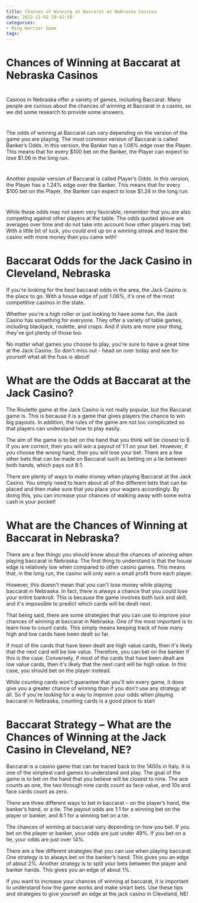 ```yaml
---
title: Chances of Winning at Baccarat at Nebraska Casinos
date: 2022-11-02 18:42:58
categories:
- Ming Warrior Game
tags:
---
```



#  Chances of Winning at Baccarat at Nebraska Casinos

#
Casinos in Nebraska offer a variety of games, including Baccarat. Many people are curious about the chances of winning at Baccarat in a casino, so we did some research to provide some answers.

#
The odds of winning at Baccarat can vary depending on the version of the game you are playing. The most common version of Baccarat is called Banker’s Odds. In this version, the Banker has a 1.06% edge over the Player. This means that for every $100 bet on the Banker, the Player can expect to lose $1.06 in the long run.

#
Another popular version of Baccarat is called Player’s Odds. In this version, the Player has a 1.24% edge over the Banker. This means that for every $100 bet on the Player, the Banker can expect to lose $1.24 in the long run.

#
While these odds may not seem very favorable, remember that you are also competing against other players at the table. The odds quoted above are averages over time and do not take into account how other players may bet. With a little bit of luck, you could end up on a winning streak and leave the casino with more money than you came with!

#  Baccarat Odds for the Jack Casino in Cleveland, Nebraska

If you're looking for the best baccarat odds in the area, the Jack Casino is the place to go. With a house edge of just 1.06%, it's one of the most competitive casinos in the state.

Whether you're a high roller or just looking to have some fun, the Jack Casino has something for everyone. They offer a variety of table games, including blackjack, roulette, and craps. And if slots are more your thing, they've got plenty of those too.

No matter what games you choose to play, you're sure to have a great time at the Jack Casino. So don't miss out - head on over today and see for yourself what all the fuss is about!

#  What are the Odds at Baccarat at the Jack Casino?

The Roulette game at the Jack Casino is not really popular, but the Baccarat game is. This is because it is a game that gives players the chance to win big payouts. In addition, the rules of the game are not too complicated so that players can understand how to play easily.

The aim of the game is to bet on the hand that you think will be closest to 9. If you are correct, then you will win a payout of 1:1 on your bet. However, if you choose the wrong hand, then you will lose your bet. There are a few other bets that can be made on Baccarat such as betting on a tie between both hands, which pays out 8:1.

There are plenty of ways to make money when playing Baccarat at the Jack Casino. You simply need to learn about all of the different bets that can be placed and then make sure that you place your wagers accordingly. By doing this, you can increase your chances of walking away with some extra cash in your pocket!

#  What are the Chances of Winning at Baccarat in Nebraska?

There are a few things you should know about the chances of winning when playing baccarat in Nebraska. The first thing to understand is that the house edge is relatively low when compared to other casino games. This means that, in the long run, the casino will only earn a small profit from each player.

However, this doesn't mean that you can't lose money while playing baccarat in Nebraska. In fact, there is always a chance that you could lose your entire bankroll. This is because the game involves both luck and skill, and it's impossible to predict which cards will be dealt next.

That being said, there are some strategies that you can use to improve your chances of winning at baccarat in Nebraska. One of the most important is to learn how to count cards. This simply means keeping track of how many high and low cards have been dealt so far.

If most of the cards that have been dealt are high value cards, then it's likely that the next card will be low value. Therefore, you can bet on the banker if this is the case. Conversely, if most of the cards that have been dealt are low value cards, then it's likely that the next card will be high value. In this case, you should bet on the player instead.

While counting cards won't guarantee that you'll win every game, it does give you a greater chance of winning than if you don't use any strategy at all. So if you're looking for a way to improve your odds when playing baccarat in Nebraska, counting cards is a good place to start

#  Baccarat Strategy – What are the Chances of Winning at the Jack Casino in Cleveland, NE?

Baccarat is a casino game that can be traced back to the 1400s in Italy. It is one of the simplest card games to understand and play. The goal of the game is to bet on the hand that you believe will be closest to nine. The ace counts as one, the two through nine cards count as face value, and 10s and face cards count as zero.

There are three different ways to bet in baccarat – on the player’s hand, the banker’s hand, or a tie. The payout odds are 1:1 for a winning bet on the player or banker, and 8:1 for a winning bet on a tie.

The chances of winning at baccarat vary depending on how you bet. If you bet on the player or banker, your odds are just under 49%. If you bet on a tie, your odds are just over 14%.

There are a few different strategies that you can use when playing baccarat. One strategy is to always bet on the banker’s hand. This gives you an edge of about 2%. Another strategy is to split your bets between the player and banker hands. This gives you an edge of about 1%.

If you want to increase your chances of winning at baccarat, it is important to understand how the game works and make smart bets. Use these tips and strategies to give yourself an edge at the jack casino in Cleveland, NE!